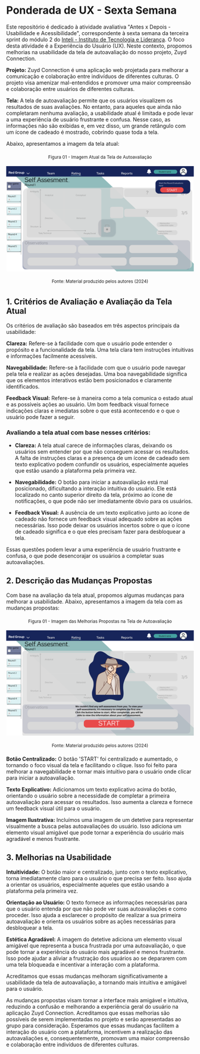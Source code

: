 # Ponderada de UX - Sexta Semana

Este repositório é dedicado à atividade avaliativa "Antes x Depois - Usabilidade e Acessibilidade", correspondente à sexta semana da terceira sprint do módulo 2 do [Inteli - Instituto de Tecnologia e Liderança](https://www.inteli.edu.br/). O foco desta atividade é a Experiência do Usuário (UX). Neste contexto, propomos melhorias na usabilidade da tela de autoavaliação do nosso projeto, Zuyd Connection.

**Projeto:** Zuyd Connection é uma aplicação web projetada para melhorar a comunicação e colaboração entre indivíduos de diferentes culturas. O projeto visa amenizar mal-entendidos e promover uma maior compreensão e colaboração entre usuários de diferentes culturas.

**Tela:** A tela de autoavaliação permite que os usuários visualizem os resultados de suas avaliações. No entanto, para aqueles que ainda não completaram nenhuma avaliação, a usabilidade atual é limitada e pode levar a uma experiência de usuário frustrante e confusa. Nesse caso, as informações não são exibidas e, em vez disso, um grande retângulo com um ícone de cadeado é mostrado, cobrindo quase toda a tela.

Abaixo, apresentamos a imagem da tela atual:

<div align="center">
<sub>Figura 01 - Imagem Atual da Tela de Autoavaliação</sub>
<br>
<br>
<img alt="Imagem Atual da Tela de Autoavaliação" src="assets/atual.png">
<br>
<br>
<sup>Fonte: Material produzido pelos autores (2024)</sup>
</div>

## 1. Critérios de Avaliação e Avaliação da Tela Atual

Os critérios de avaliação são baseados em três aspectos principais da usabilidade:

**Clareza:** Refere-se à facilidade com que o usuário pode entender o propósito e a funcionalidade da tela. Uma tela clara tem instruções intuitivas e informações facilmente acessíveis.

**Navegabilidade:** Refere-se à facilidade com que o usuário pode navegar pela tela e realizar as ações desejadas. Uma boa navegabilidade significa que os elementos interativos estão bem posicionados e claramente identificados.

**Feedback Visual:** Refere-se à maneira como a tela comunica o estado atual e as possíveis ações ao usuário. Um bom feedback visual fornece indicações claras e imediatas sobre o que está acontecendo e o que o usuário pode fazer a seguir.

### Avaliando a tela atual com base nesses critérios:

- **Clareza:** A tela atual carece de informações claras, deixando os usuários sem entender por que não conseguem acessar os resultados. A falta de instruções claras e a presença de um ícone de cadeado sem texto explicativo podem confundir os usuários, especialmente aqueles que estão usando a plataforma pela primeira vez.

- **Navegabilidade:** O botão para iniciar a autoavaliação está mal posicionado, dificultando a interação intuitiva do usuário. Ele está localizado no canto superior direito da tela, próximo ao ícone de notificações, o que pode não ser imediatamente óbvio para os usuários.

- **Feedback Visual:** A ausência de um texto explicativo junto ao ícone de cadeado não fornece um feedback visual adequado sobre as ações necessárias. Isso pode deixar os usuários incertos sobre o que o ícone de cadeado significa e o que eles precisam fazer para desbloquear a tela.

Essas questões podem levar a uma experiência de usuário frustrante e confusa, o que pode desencorajar os usuários a completar suas autoavaliações.

## 2. Descrição das Mudanças Propostas

Com base na avaliação da tela atual, propomos algumas mudanças para melhorar a usabilidade. Abaixo, apresentamos a imagem da tela com as mudanças propostas:

<div align="center">
<sub>Figura 01 - Imagem das Melhorias Propostas na Tela de Autoavaliação</sub>
<br>
<br>
<img alt="Imagem das Melhorias Propostas na Tela de Autoavaliação" src="assets/melhorias.png">
<br>
<br>
<sup>Fonte: Material produzido pelos autores (2024)</sup>
</div>

**Botão Centralizado:** O botão 'START' foi centralizado e aumentado, o tornando o foco visual da tela e facilitando o clique. Isso foi feito para melhorar a navegabilidade e tornar mais intuitivo para o usuário onde clicar para iniciar a autoavaliação.

**Texto Explicativo:** Adicionamos um texto explicativo acima do botão, orientando o usuário sobre a necessidade de completar a primeira autoavaliação para acessar os resultados. Isso aumenta a clareza e fornece um feedback visual útil para o usuário.

**Imagem Ilustrativa:** Incluímos uma imagem de um detetive para representar visualmente a busca pelas autoavaliações do usuário. Isso adiciona um elemento visual amigável que pode tornar a experiência do usuário mais agradável e menos frustrante.

## 3. Melhorias na Usabilidade

**Intuitividade:** O botão maior e centralizado, junto com o texto explicativo, torna imediatamente claro para o usuário o que precisa ser feito. Isso ajuda a orientar os usuários, especialmente aqueles que estão usando a plataforma pela primeira vez.

**Orientação ao Usuário:** O texto fornece as informações necessárias para que o usuário entenda por que não pode ver suas autoavaliações e como proceder. Isso ajuda a esclarecer o propósito de realizar a sua primeira autoavaliação e orienta os usuários sobre as ações necessárias para desbloquear a tela.

**Estética Agradável:** A imagem do detetive adiciona um elemento visual amigável que representa a busca frustrada por uma autoavaliação, o que pode tornar a experiência do usuário mais agradável e menos frustrante. Isso pode ajudar a aliviar a frustração dos usuários ao se depararem com uma tela bloqueada e incentivar a interação com a plataforma.

Acreditamos que essas mudanças melhoram significativamente a usabilidade da tela de autoavaliação, a tornando mais intuitiva e amigável para o usuário.

As mudanças propostas visam tornar a interface mais amigável e intuitiva, reduzindo a confusão e melhorando a experiência geral do usuário na aplicação Zuyd Connection. Acreditamos que essas melhorias são possíveis de serem implementadas no projeto e serão apresentadas ao grupo para consideração. Esperamos que essas mudanças facilitem a interação do usuário com a plataforma, incentivem a realização das autoavaliações e, consequentemente, promovam uma maior compreensão e colaboração entre indivíduos de diferentes culturas.
